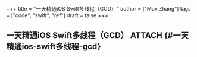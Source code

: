 +++
title = "一天精通iOS Swift多线程（GCD）"
author = ["Max Zhang"]
tags = ["code", "swift", "ref"]
draft = false
+++

## 一天精通iOS Swift多线程（GCD） <span class="tag"><span class="ATTACH">ATTACH</span></span> {#一天精通ios-swift多线程-gcd}
